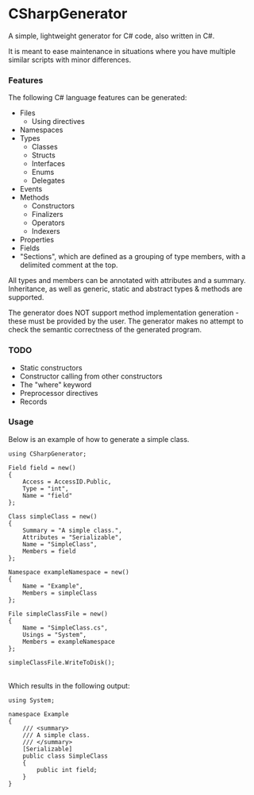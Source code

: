 # CSharpGenerator
A simple, lightweight generator for C# code, also written in C#.

It is meant to ease maintenance in situations where you have multiple similar scripts with minor differences.

### Features
The following C# language features can be generated:
- Files
  - Using directives
- Namespaces
- Types
  - Classes
  - Structs
  - Interfaces
  - Enums
  - Delegates
- Events
- Methods
  - Constructors
  - Finalizers
  - Operators
  - Indexers
- Properties
- Fields
- "Sections", which are defined as a grouping of type members, with a delimited comment at the top.

All types and members can be annotated with attributes and a summary. Inheritance, as well as generic, static and abstract types & methods are supported.

The generator does NOT support method implementation generation - these must be provided by the user. The generator makes no attempt to check the semantic correctness of the generated program.

### TODO
- Static constructors
- Constructor calling from other constructors
- The "where" keyword
- Preprocessor directives
- Records

### Usage
Below is an example of how to generate a simple class.

    using CSharpGenerator;

    Field field = new()
    {
        Access = AccessID.Public,
        Type = "int",
        Name = "field"
    };

    Class simpleClass = new()
    {
        Summary = "A simple class.",
        Attributes = "Serializable",
        Name = "SimpleClass",
        Members = field
    };

    Namespace exampleNamespace = new()
    {
        Name = "Example",
        Members = simpleClass
    };

    File simpleClassFile = new()
    {
        Name = "SimpleClass.cs",
        Usings = "System",
        Members = exampleNamespace
    };

    simpleClassFile.WriteToDisk();

<br/>Which results in the following output:

    using System;

    namespace Example
    {
        /// <summary>
        /// A simple class.
        /// </summary>
        [Serializable]
        public class SimpleClass
        {
            public int field;
        }
    }
